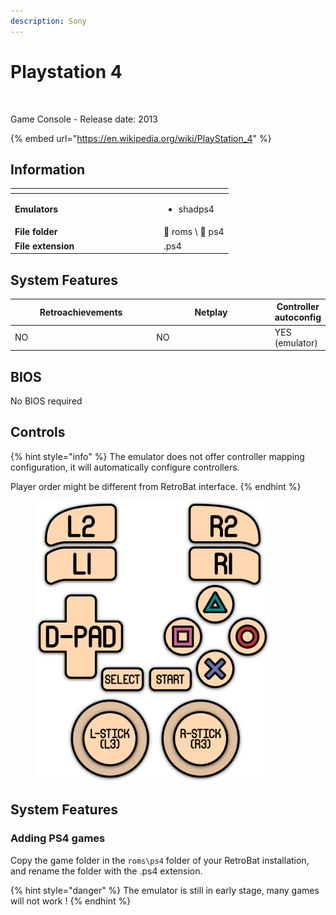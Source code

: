 ```yaml
---
description: Sony
---
```


# Playstation 4

<div align="left"><figure><picture><source srcset="https://raw.githubusercontent.com/fabricecaruso/es-theme-carbon/c51db991bd43f5f1490ac1241248c1705e9c6a9f/art/logos/ps4-w.svg" media="(prefers-color-scheme: dark)"><img src="https://raw.githubusercontent.com/fabricecaruso/es-theme-carbon/c51db991bd43f5f1490ac1241248c1705e9c6a9f/art/logos/ps4.svg" alt=""></picture><figcaption></figcaption></figure></div>

Game Console - Release date: 2013

{% embed url="https://en.wikipedia.org/wiki/PlayStation_4" %}

## Information

<table data-header-hidden><thead><tr><th width="224"></th><th></th></tr></thead><tbody><tr><td><strong>Emulators</strong></td><td><ul><li>shadps4</li></ul></td></tr><tr><td><strong>File folder</strong></td><td><span data-gb-custom-inline data-tag="emoji" data-code="1f4c2">📂</span> roms \ <span data-gb-custom-inline data-tag="emoji" data-code="1f4c2">📂</span> ps4</td></tr><tr><td><strong>File extension</strong></td><td>.ps4</td></tr></tbody></table>

## System Features

<table><thead><tr><th width="256">Retroachievements</th><th width="243">Netplay</th><th>Controller autoconfig</th></tr></thead><tbody><tr><td>NO</td><td>NO</td><td>YES (emulator)</td></tr></tbody></table>

## BIOS

No BIOS required

## Controls

{% hint style="info" %}
The emulator does not offer controller mapping configuration, it will automatically configure controllers.

Player order might be different from RetroBat interface.
{% endhint %}

<div align="left"><figure><img src="https://github.com/RetroBat-Official/retrobat-tattoos/blob/main/default/psx.png?raw=true" alt="" width="375"><figcaption></figcaption></figure></div>

## System Features

### Adding PS4 games

Copy the game folder in the `roms\ps4` folder of your RetroBat installation, and rename the folder with the .ps4 extension.

{% hint style="danger" %}
The emulator is still in early stage, many games will not work !
{% endhint %}
